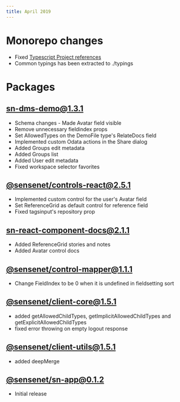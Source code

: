 ```yaml
---
title: April 2019
---
```


# Monorepo changes
 - Fixed [Typescript Project references](https://www.typescriptlang.org/docs/handbook/project-references.html)
 - Common typings has been extracted to ./typings

# Packages

## [sn-dms-demo@1.3.1](https://github.com/SenseNet/sn-client/releases/tag/sn-dms-demo%401.3.1)
 - Schema changes - Made Avatar field visible
 - Remove unnecessary fieldindex props
 - Set AllowedTypes on the DemoFile type's RelateDocs field
 - Implemented custom Odata actions in the Share dialog
 - Added Groups edit metadata
 - Added Groups list
 - Added User edit metadata
 - Fixed workspace selector favorites

## [@sensenet/controls-react@2.5.1](https://github.com/SenseNet/sn-client/releases/tag/%40sensenet%2Fcontrols-react%402.5.1)
 - Implemented custom control for the user's Avatar field
 - Set ReferenceGrid as default control for reference field
 - Fixed tagsinput's repository prop

## [sn-react-component-docs@2.1.1](https://github.com/SenseNet/sn-client/releases/tag/sn-react-component-docs%402.1.1)
 - Added ReferenceGrid stories and notes
 - Added Avatar control docs

## [@sensenet/control-mapper@1.1.1](https://github.com/SenseNet/sn-client/releases/tag/%40sensenet%2Fcontrol-mapper%401.1.1)
 - Change FieldIndex to be 0 when it is undefined in fieldsetting sort

## [@sensenet/client-core@1.5.1](https://github.com/SenseNet/sn-client/releases/tag/%40sensenet%2Fclient-core%401.5.1)
 - added getAllowedChildTypes, getImplicitAllowedChildTypes and getExplicitAllowedChildTypes
 - fixed error throwing on empty logout response

## [@sensenet/client-utils@1.5.1](https://github.com/SenseNet/sn-client/releases/tag/%40sensenet%2Fclient-utils%401.5.1)
 - added deepMerge

## [@sensenet/sn-app@0.1.2](https://github.com/SenseNet/sn-client/releases/tag/%40sensenet%2Fsn-app%400.1.2)
 - Initial release
